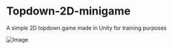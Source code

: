 # Topdown-2D-minigame
A simple 2D topdown game made in Unity for training purposes

![Image](https://i.imgur.com/SqfipIw.png?1)
